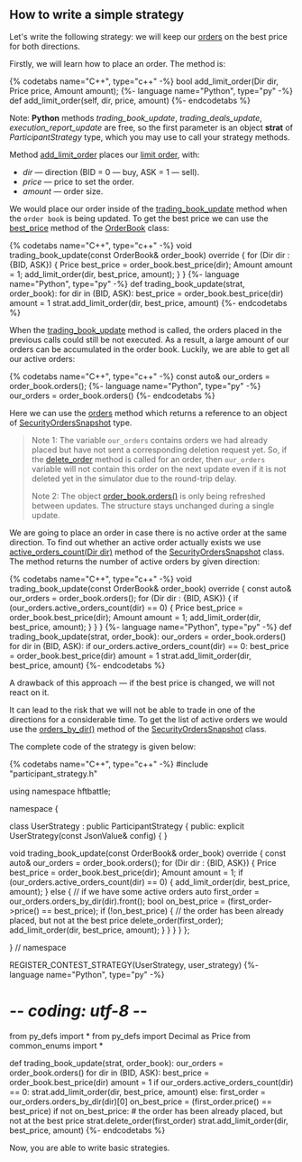 ## How to write a simple strategy

Let's write the following strategy: we will keep our [orders](/terms.md#order) on the best price for both directions.

Firstly, we will learn how to place an order.
The method is:

{% codetabs name="C++", type="c++" -%}
bool add_limit_order(Dir dir, Price price, Amount amount);
{%- language name="Python", type="py" -%}
def add_limit_order(self, dir, price, amount)
{%- endcodetabs %}

Note: **Python** methods *trading_book_update*, *trading_deals_update*, *execution_report_update* are free, so the first parameter is an object **strat** of *ParticipantStrategy* type, which you may use to call your strategy methods.

Method [add_limit_order](/api/ParticipantStrategy.md#add_limit_order) places our [limit order](/terms.md#limit_order), with:

- *dir* — direction (BID = 0 — buy, ASK = 1 — sell).
- *price* — price to set the order.
- *amount* — order size.

We would place our order inside of the [trading_book_update](/api/ParticipantStrategy.md#trading_book_update) method when the `order book` is being updated.
To get the best price we can use the [best_price](/api/OrderBook.md#best_price) method of the [OrderBook](/api/OrderBook.md) class:

{% codetabs name="C++", type="c++" -%}
void trading_book_update(const OrderBook& order_book) override {
  for (Dir dir : {BID, ASK}) {
    Price best_price = order_book.best_price(dir);
    Amount amount = 1;
    add_limit_order(dir, best_price, amount);
  }
}
{%- language name="Python", type="py" -%}
def trading_book_update(strat, order_book):
    for dir in (BID, ASK):
        best_price = order_book.best_price(dir)
        amount = 1
        strat.add_limit_order(dir, best_price, amount)
{%- endcodetabs %}

When the [trading_book_update](/api/ParticipantStrategy.md#trading_book_update) method is called, the orders placed in the previous calls could still be not executed.
As a result, a large amount of our orders can be accumulated in the order book.
Luckily, we are able to get all our active orders:

{% codetabs name="C++", type="c++" -%}
const auto& our_orders = order_book.orders();
{%- language name="Python", type="py" -%}
our_orders = order_book.orders()
{%- endcodetabs %}

Here we can use the [orders](/api/OrderBook.md#orders) method which returns a reference to an object of [SecurityOrdersSnapshot](/api/SecurityOrdersSnapshot.md) type.

> Note 1: The variable `our_orders` contains orders we had already placed but have not sent a corresponding deletion request yet.
> So, if the [delete_order](/api/ParticipantStrategy.md#delete_order) method is called for an order, then `our_orders` variable will not contain this order on the next update even if it is not deleted yet in the simulator due to the round-trip delay.
>
> Note 2: The object [order_book.orders()](/api/OrderBook.md#orders) is only being refreshed between updates.
  The structure stays unchanged during a single update.

We are going to place an order in case there is no active order at the same direction.
To find out whether an active order actually exists we use [active_orders_count(Dir dir)](/api/SecurityOrdersSnapshot.md#active_orders_count) method of the [SecurityOrdersSnapshot](/api/SecurityOrdersSnapshot.md) class.
The method returns the number of active orders by given direction:

{% codetabs name="C++", type="c++" -%}
void trading_book_update(const OrderBook& order_book) override {
  const auto& our_orders = order_book.orders();
  for (Dir dir : {BID, ASK}) {
    if (our_orders.active_orders_count(dir) == 0) {
      Price best_price = order_book.best_price(dir);
      Amount amount = 1;
      add_limit_order(dir, best_price, amount);
    }
  }
}
{%- language name="Python", type="py" -%}
def trading_book_update(strat, order_book):
    our_orders = order_book.orders()
    for dir in (BID, ASK):
        if our_orders.active_orders_count(dir) == 0:
            best_price = order_book.best_price(dir)
            amount = 1
            strat.add_limit_order(dir, best_price, amount)
{%- endcodetabs %}

A drawback of this approach — if the best price is changed, we will not react on it.

It can lead to the risk that we will not be able to trade in one of the directions for a considerable time.
To get the list of active orders we would use the [orders_by_dir()](/api/SecurityOrdersSnapshot.md#orders_by_dir) method of the [SecurityOrdersSnapshot](/api/SecurityOrdersSnapshot.md#) class.

The complete code of the strategy is given below:

{% codetabs name="C++", type="c++" -%}
#include "participant_strategy.h"

using namespace hftbattle;

namespace {

class UserStrategy : public ParticipantStrategy {
public:
  explicit UserStrategy(const JsonValue& config) { }

  void trading_book_update(const OrderBook& order_book) override {
    const auto& our_orders = order_book.orders();
    for (Dir dir : {BID, ASK}) {
      Price best_price = order_book.best_price(dir);
      Amount amount = 1;
      if (our_orders.active_orders_count(dir) == 0) {
        add_limit_order(dir, best_price, amount);
      } else {  // if we have some active orders
        auto first_order = our_orders.orders_by_dir(dir).front();
        bool on_best_price = (first_order->price() == best_price);
        if (!on_best_price) { // the order has been already placed, but not at the best price
          delete_order(first_order);
          add_limit_order(dir, best_price, amount);
        }
      }
    }
  }
};

}  // namespace

REGISTER_CONTEST_STRATEGY(UserStrategy, user_strategy)
{%- language name="Python", type="py" -%}
# -*- coding: utf-8 -*-

from py_defs import *
from py_defs import Decimal as Price
from common_enums import *


def trading_book_update(strat, order_book):
    our_orders = order_book.orders()
    for dir in (BID, ASK):
        best_price = order_book.best_price(dir)
        amount = 1
        if our_orders.active_orders_count(dir) == 0:
            strat.add_limit_order(dir, best_price, amount)
        else:
            first_order = our_orders.orders_by_dir(dir)[0]
            on_best_price = (first_order.price() == best_price)
            if not on_best_price:  # the order has been already placed, but not at the best price
                strat.delete_order(first_order)
                strat.add_limit_order(dir, best_price, amount)
{%- endcodetabs %}

Now, you are able to write basic strategies.
